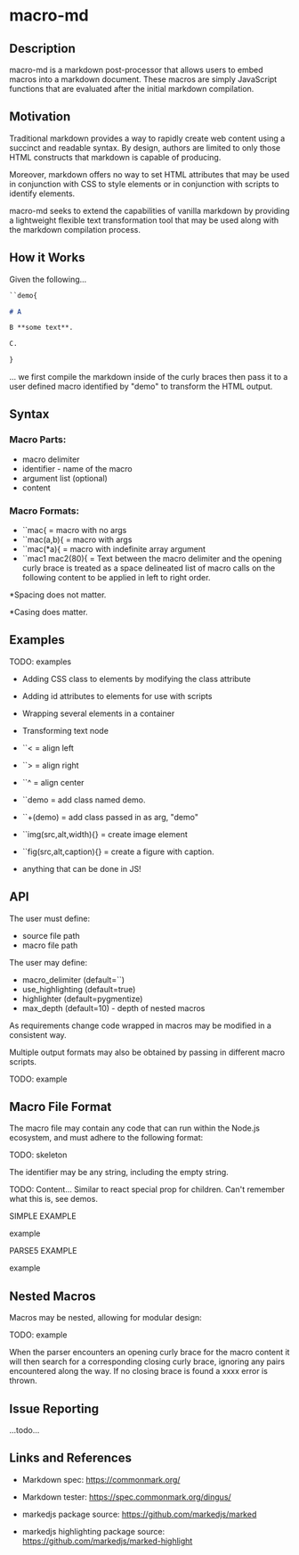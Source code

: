 # macro-md

## Description

macro-md is a markdown post-processor that allows users to embed macros into a markdown document. These macros are simply JavaScript functions that are evaluated after the initial markdown compilation.

## Motivation

Traditional markdown provides a way to rapidly create web content using a succinct and readable syntax. By design, authors are limited to only those HTML constructs that markdown is capable of producing.

Moreover, markdown offers no way to set HTML attributes that may be used in conjunction with CSS to style elements or in conjunction with scripts to identify elements.

macro-md seeks to extend the capabilities of vanilla markdown by providing a lightweight flexible text transformation tool that may be used along with the markdown compilation process.

## How it Works

Given the following...

```markdown
``demo{

# A

B **some text**.

C.

}
```

... we first compile the markdown inside of the curly braces then pass it to a user defined macro identified by "demo" to transform the HTML output.

## Syntax

### Macro Parts:

- macro delimiter
- identifier - name of the macro
- argument list (optional)
- content

### Macro Formats:

- ``mac{ = macro with no args
- ``mac(a,b){ = macro with args
- ``mac(\*a){ = macro with indefinite array argument
- ``mac1 mac2(80){ = Text between the macro delimiter and the opening curly brace is treated as a space delineated list of macro calls on the following content to be applied in left to right order.

\*Spacing does not matter.

\*Casing does matter.

## Examples

TODO: examples

- Adding CSS class to elements by modifying the class attribute
- Adding id attributes to elements for use with scripts
- Wrapping several elements in a container
- Transforming text node

- ``< = align left
- ``> = align right
- ``^ = align center
- ``demo = add class named demo.
- ``+(demo) = add class passed in as arg, "demo"
- ``img(src,alt,width){} = create image element
- ``fig(src,alt,caption){} = create a figure with caption.
- anything that can be done in JS!

## API

The user must define:

- source file path
- macro file path

The user may define:

- macro_delimiter (default=``)
- use_highlighting (default=true)
- highlighter (default=pygmentize)
- max_depth (default=10) - depth of nested macros

As requirements change code wrapped in macros may be modified in a consistent way.

Multiple output formats may also be obtained by passing in different macro scripts.

TODO: example

## Macro File Format

The macro file may contain any code that can run within the Node.js ecosystem, and must adhere to the following format:

TODO: skeleton

The identifier may be any string, including the empty string.

TODO: Content... Similar to react special prop for children. Can't remember what this is, see demos.

SIMPLE EXAMPLE

example

PARSE5 EXAMPLE

example

## Nested Macros

Macros may be nested, allowing for modular design:

TODO: example

When the parser encounters an opening curly brace for the macro content it will then search for a corresponding closing curly brace, ignoring any pairs encountered along the way. If no closing brace is found a xxxx error is thrown.

## Issue Reporting

...todo...

## Links and References

- Markdown spec: https://commonmark.org/

- Markdown tester: https://spec.commonmark.org/dingus/

- markedjs package source: https://github.com/markedjs/marked

- markedjs highlighting package source: https://github.com/markedjs/marked-highlight
